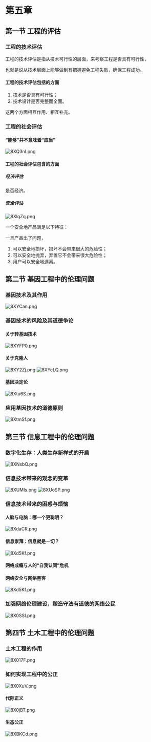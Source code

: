 # 第五章
## 第一节 工程的评估
### 工程的技术评估
工程的技术评估是指从技术可行性的层面，来考察工程是否具有可行性，

也就是说从技术层面上能够做到有把握避免工程失败，确保工程成功。
#### 工程的技术评估包括的方面
1. 技术是否具有可行性；
2. 技术设计是否完整而全面。

这两个方面相互作用、相互补充。
### 工程的社会评估
#### “能够”并不意味着“应当”
![8XQ3nI.png](https://s1.ax1x.com/2020/03/25/8XQ3nI.png) 
#### 工程的社会评估包含的方面
##### 经济评估
是否经济。

##### 安全评估
![8XlqZq.png](https://s1.ax1x.com/2020/03/25/8XlqZq.png)

一个安全地产品满足以下特征：

一旦产品出了问题，

1. 可以安全地损坏，损坏不会带来很大的危险性；
2. 可以安全地抛弃，弃置它不会带来很大危险性；
3. 用户可以安全地逃离。

## 第二节 基因工程中的伦理问题
### 基因技术及其作用
![8XYCan.png](https://s1.ax1x.com/2020/03/25/8XYCan.png)
### 基因技术的风险及其道德争论
#### 关于转基因技术
![8XYFP0.png](https://s1.ax1x.com/2020/03/25/8XYFP0.png)
#### 关于克隆人
![8XY2Zj.png](https://s1.ax1x.com/2020/03/25/8XY2Zj.png)
![8XYcLQ.png](https://s1.ax1x.com/2020/03/25/8XYcLQ.png)
#### 基因决定论
![8Xtu6S.png](https://s1.ax1x.com/2020/03/25/8Xtu6S.png)
### 应用基因技术的道德原则
![8XtmSf.png](https://s1.ax1x.com/2020/03/25/8XtmSf.png)
## 第三节 信息工程中的伦理问题
### 数字化生存：人类生存新样式的开启
![8XNsbQ.png](https://s1.ax1x.com/2020/03/25/8XNsbQ.png)
### 信息技术带来的观念的变革
![8XUMIs.png](https://s1.ax1x.com/2020/03/25/8XUMIs.png)
![8XUoSP.png](https://s1.ax1x.com/2020/03/25/8XUoSP.png)
### 信息技术带来的困惑与烦恼
#### 人脑与电脑：哪一个更聪明？
![8XdaCR.png](https://s1.ax1x.com/2020/03/25/8XdaCR.png)
#### 信息崇拜：信息就是一切？
![8Xd5Kf.png](https://s1.ax1x.com/2020/03/25/8Xd5Kf.png)
#### 网络成瘾与人的“自我认同”危机

#### 网络安全与网络黑客
![8Xd5Kf.png](https://s1.ax1x.com/2020/03/25/8Xd5Kf.png)
### 加强网络伦理建设，塑造守法有道德的网络公民
![8X0SSI.png](https://s1.ax1x.com/2020/03/25/8X0SSI.png)
## 第四节 土木工程中的伦理问题
### 土木工程的作用
![8X017F.png](https://s1.ax1x.com/2020/03/25/8X017F.png)
### 如何实现工程中的公正
![8X0XuV.png](https://s1.ax1x.com/2020/03/25/8X0XuV.png)
#### 代际正义
![8X0jBT.png](https://s1.ax1x.com/2020/03/25/8X0jBT.png)
#### 生态公正
![8XBKCd.png](https://s1.ax1x.com/2020/03/25/8XBKCd.png)
